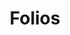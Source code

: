 ---
title: "Folios"
menu: "main"
draft: false
type: "editioncrafter"
documentName: "BnF Ms. Fr. 640"
documentURL: "https://cu-mkp.github.io/editioncrafter-data/fr640_3r-3v-example/iiif/manifest.json"
transcriptionTypes:
    tc: 'Diplomatic (FR)'
    tcn: 'Normalized (FR)'
    tl: 'Translation (EN)'
weight: 30
---